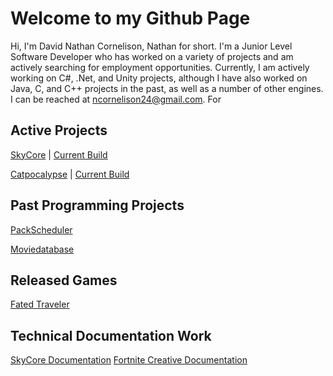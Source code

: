 # Welcome to my Github Page
Hi, I'm David Nathan Cornelison, Nathan for short. I'm a Junior Level Software Developer who has worked on a variety of projects and am actively searching for employment opportunities. Currently, I am actively working on C#, .Net, and Unity projects, although I have also worked on Java, C, and C++ projects in the past, as well as a number of other engines. I can be reached at ncornelison24@gmail.com. For 

## Active Projects
[SkyCore](https://github.com/P1Gaming/SkyCore) | [Current Build](https://redeagle-p1.itch.io/skyjellies)

[Catpocalypse](https://github.com/mspangenberg03/Catpocalypse) | [Current Build](https://nate3323.itch.io/catpocalypse)

## Past Programming Projects
[PackScheduler](https://github.com/nate3323/PackScheduler)

[Moviedatabase](https://github.com/nate3323/movie-database)

## Released Games
[Fated Traveler](https://nate3323.itch.io/fated-traveler)

## Technical Documentation Work
[SkyCore Documentation]()
[Fortnite Creative Documentation](https://dev.epicgames.com/documentation/en-us/fortnite-creative/storm-wars-in-fortnite-creative)


<!---
nate3323/nate3323 is a ✨ special ✨ repository because its `README.md` (this file) appears on your GitHub profile.
You can click the Preview link to take a look at your changes.
--->
